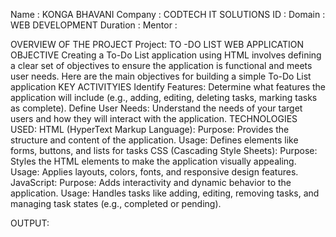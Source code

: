 Name     : KONGA BHAVANI
Company  : CODTECH IT SOLUTIONS
ID       : 
Domain   : WEB DEVELOPMENT
Duration :
Mentor   :

OVERVIEW OF THE PROJECT
 Project: TO -DO LIST WEB APPLICATION
OBJECTIVE
Creating a To-Do List application using HTML involves defining a clear set of objectives to ensure the application is functional and meets user needs. Here are the main objectives for building a simple To-Do List application
KEY ACTIVITYIES
Identify Features: Determine what features the application will include (e.g., adding, editing, deleting tasks, marking tasks as complete).
Define User Needs: Understand the needs of your target users and how they will interact with the application.
TECHNOLOGIES USED:
HTML (HyperText Markup Language):
Purpose: Provides the structure and content of the application.
Usage: Defines elements like forms, buttons, and lists for tasks
CSS (Cascading Style Sheets):
Purpose: Styles the HTML elements to make the application visually appealing.
Usage: Applies layouts, colors, fonts, and responsive design features.
JavaScript:
Purpose: Adds interactivity and dynamic behavior to the application.
Usage: Handles tasks like adding, editing, removing tasks, and managing task states (e.g., completed or pending).

OUTPUT:


